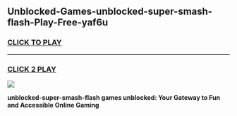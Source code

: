 
## Unblocked-Games-unblocked-super-smash-flash-Play-Free-yaf6u
<h3>
<a href="https://premium76.site?title=unblocked-super-smash-flash&ref=12A">CLICK TO PLAY</a></h3>
<hr>

<h3>
<a href="https://premium76.site?title=unblocked-super-smash-flash&ref=12A">CLICK 2 PLAY</a>
  
</h3>

<a href="https://premium76.site?title=unblocked-super-smash-flash&ref=12A"><img src="https://clearcache.store/games.png"></a>


**unblocked-super-smash-flash games unblocked: Your Gateway to Fun and Accessible Online Gaming**
